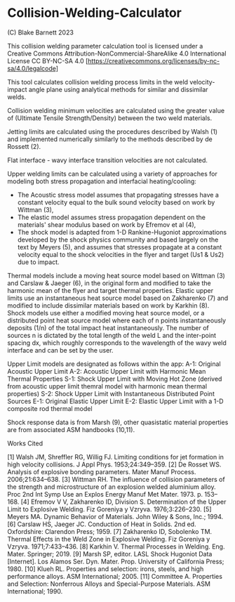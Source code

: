 # Collision-Welding-Calculator
(C) Blake Barnett 2023

This collision welding parameter calculation tool is licensed under a Creative Commons Attribution-NonCommercial-ShareAlike 4.0 International License
CC BY-NC-SA 4.0
[https://creativecommons.org/licenses/by-nc-sa/4.0/legalcode]

This tool calculates  collision welding process limits in the weld velocity-impact angle plane using analytical methods for similar and dissimilar welds.

Collision welding minimum velocities are calculated using the greater value of (Ultimate Tensile Strength/Density) between the two weld materials.

Jetting limits are calculated using the procedures described by Walsh (1) and implemented numerically similarly to the methods described by de Rossett (2).

Flat interface - wavy interface transition velocities are not calculated.

Upper welding limits can be calculated using a variety of approaches for modeling both stress propagation and interfacial heating/cooling:
  * The Acoustic stress model assumes that propagating stresses have a constant velocity equal to the bulk sound velocity based on work by Wittman (3),
  * The elastic model assumes stress propagation dependent on the materials' shear modulus based on work by Efremov et al (4),
  * The shock model is adapted from 1-D Rankine-Hugoniot approximations developed by the shock physics community and based largely on the text by Meyers (5), and assumes that stresses propagate at a constant velocity equal to the shock velocities in the flyer and target (Us1 & Us2) due to impact.

Thermal models include a moving heat source model based on Wittman (3) and Carslaw & Jaeger (6), in the original form and modified to take the harmonic mean of the flyer and target thermal properties. Elastic upper limits use  an instantaneous heat source model based on Zakharenko (7) and modified to include dissimilar materials based on work by Karkhin (8). Shock models use either a modified moving heat source model, or a distributed point heat source model where each of n points instantaneously deposits (1/n) of the total impact heat instantaneously. The number of sources n is dictated by the total length of the weld L and the inter-point spacing dx, which roughly corresponds to the wavelength of the wavy weld interface and can be set by the user.

Upper Limit models are designated as follows within the app:
  A-1: Original Acoustic Upper Limit
  A-2: Acoustic Upper Limit with Harmonic Mean Thermal Properties
  S-1: Shock Upper Limit with Moving Hot Zone (derived from acoustic upper limit themral model with harmonic mean thermal properties)
  S-2: Shock Upper Limit with Instantaneous Distributed Point Sources
  E-1: Original Elastic Upper Limit
  E-2: Elastic Upper Limit with a 1-D composite rod thermal model
  
  Shock response data is from Marsh (9), other quasistatic material properties are from associated ASM handbooks (10,11).
  
  Works Cited
  
[1] 	Walsh JM, Shreffler RG, Willig FJ. Limiting conditions for jet formation in high velocity collisions. J Appl Phys. 1953;24:349–359.
[2] 	De Rosset WS. Analysis of explosive bonding parameters. Mater Manuf Process. 2006;21:634–638.
[3] 	Wittman RH. The influence of collision parameters of the strength and microstructure of an explosion welded aluminium alloy. Proc 2nd Int Symp Use an Explos Energy Manuf Met Mater. 1973. p. 153–168.
[4] 	Efremov V V, Zakharenko ID, Division S. Determination of the Upper Limit to Explosive Welding. Fiz Goreniya y Vzryva. 1976;3:226–230.
[5] 	Meyers MA. Dynamic Behavior of Materials. John Wiley & Sons, Inc.; 1994.
[6] 	Carslaw HS, Jaeger JC. Conduction of Heat in Solids. 2nd ed. Oxfordshire: Clarendon Press; 1959.
[7] 	Zakharenko ID, Sobolenko TM. Thermal Effects in the Weld Zone in Explosive Welding. Fiz Goreniya y Vzryva. 1971;7:433–436.
[8] 	Karkhin V. Thermal Processes in Welding. Eng. Mater. Springer; 2019.
[9] 	Marsh SP, editor. LASL Shock Hugoniot Data [Internet]. Los Alamos Ser. Dyn. Mater. Prop. University of California Press; 1980.
[10] 	Klueh RL. Properties and selection: irons, steels, and high performance alloys. ASM International; 2005.
[11] 	Committee A. Properties and Selection: Nonferrous Alloys and Special-Purpose Materials. ASM International; 1990.
